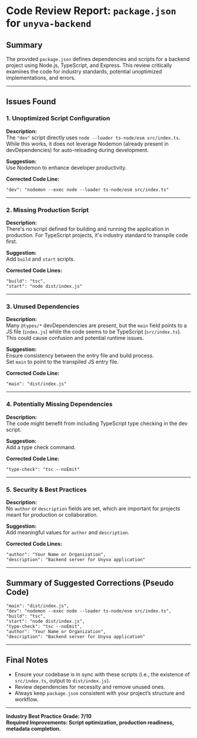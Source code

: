 # Code Review Report: `package.json` for `unyva-backend`

## Summary

The provided `package.json` defines dependencies and scripts for a backend project using Node.js, TypeScript, and Express. This review critically examines the code for industry standards, potential unoptimized implementations, and errors.

---

## Issues Found

### 1. **Unoptimized Script Configuration**

**Description:**  
The `"dev"` script directly uses `node --loader ts-node/esm src/index.ts`. While this works, it does not leverage Nodemon (already present in devDependencies) for auto-reloading during development.

**Suggestion:**  
Use Nodemon to enhance developer productivity.

**Corrected Code Line:**
```pseudo
"dev": "nodemon --exec node --loader ts-node/esm src/index.ts"
```

---

### 2. **Missing Production Script**

**Description:**  
There's no script defined for building and running the application in production. For TypeScript projects, it's industry standard to transpile code first.

**Suggestion:**  
Add `build` and `start` scripts.

**Corrected Code Lines:**
```pseudo
"build": "tsc",
"start": "node dist/index.js"
```

---

### 3. **Unused Dependencies**

**Description:**  
Many `@types/*` devDependencies are present, but the `main` field points to a JS file (`index.js`) while the code seems to be TypeScript (`src/index.ts`). This could cause confusion and potential runtime issues.

**Suggestion:**  
Ensure consistency between the entry file and build process.  
Set `main` to point to the transpiled JS entry file.

**Corrected Code Line:**
```pseudo
"main": "dist/index.js"
```

---

### 4. **Potentially Missing Dependencies**

**Description:**  
The code might benefit from including TypeScript type checking in the dev script.

**Suggestion:**  
Add a type check command.

**Corrected Code Line:**
```pseudo
"type-check": "tsc --noEmit"
```

---

### 5. **Security & Best Practices**

**Description:**  
No `author` or `description` fields are set, which are important for projects meant for production or collaboration.

**Suggestion:**  
Add meaningful values for `author` and `description`.

**Corrected Code Lines:**
```pseudo
"author": "Your Name or Organization",
"description": "Backend server for Unyva application"
```

---

## Summary of Suggested Corrections (Pseudo Code)

```pseudo
"main": "dist/index.js",
"dev": "nodemon --exec node --loader ts-node/esm src/index.ts",
"build": "tsc",
"start": "node dist/index.js",
"type-check": "tsc --noEmit",
"author": "Your Name or Organization",
"description": "Backend server for Unyva application"
```

---

## Final Notes

- Ensure your codebase is in sync with these scripts (i.e., the existence of `src/index.ts`, output to `dist/index.js`).
- Review dependencies for necessity and remove unused ones.
- Always keep `package.json` consistent with your project’s structure and workflow.

---

**Industry Best Practice Grade: 7/10**  
**Required Improvements: Script optimization, production readiness, metadata completion.**